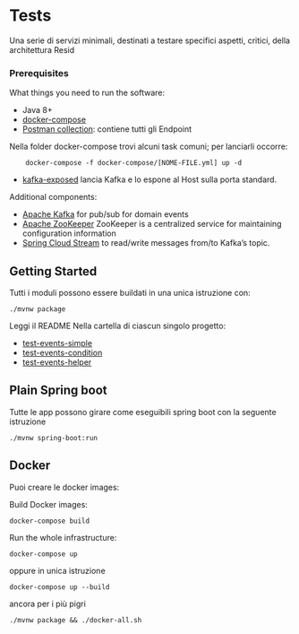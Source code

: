 # Tests

Una serie di servizi minimali, destinati a testare specifici aspetti, critici, della architettura Resid

### Prerequisites

What things you need to run the software:

-   Java 8+
-   [docker-compose](https://docs.docker.com/compose/)
-   [Postman collection](https://www.getpostman.com/collections/6071ab6ca5838d60f5d8): contiene tutti gli Endpoint

Nella folder docker-compose trovi alcuni task comuni; per lanciarli occorre:

```
    docker-compose -f docker-compose/[NOME-FILE.yml] up -d
```

-   [kafka-exposed](./docker-compose/kafka-exposed.yml) lancia Kafka e lo espone al Host sulla porta standard.

Additional components:

-   [Apache Kafka](https://kafka.apache.org) for pub/sub for domain events
-   [Apache ZooKeeper](https://zookeeper.apache.org/) ZooKeeper is a centralized service for maintaining configuration information
-   [Spring Cloud Stream](https://cloud.spring.io/spring-cloud-stream/) to read/write messages from/to Kafka’s topic.

## Getting Started

Tutti i moduli possono essere buildati in una unica istruzione con:

```
./mvnw package
```

Leggi il README Nella cartella di ciascun singolo progetto:

-   [test-events-simple](./test-events-simple)
-   [test-events-condition](./test-events-condition)
-   [test-events-helper](./test-events-helper)

## Plain Spring boot

Tutte le app possono girare come eseguibili spring boot con la seguente istruzione

```
./mvnw spring-boot:run
```

## Docker

Puoi creare le docker images:

Build Docker images:

```
docker-compose build
```

Run the whole infrastructure:

```
docker-compose up
```

oppure in unica istruzione

```
docker-compose up --build
```

ancora per i più pigri

```
./mvnw package && ./docker-all.sh
```
